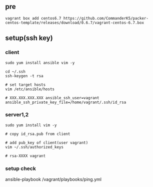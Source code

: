 
## pre

```
vagrant box add centos6.7 https://github.com/CommanderK5/packer-centos-template/releases/download/0.6.7/vagrant-centos-6.7.box
```

## setup(ssh key)

### client

```
sudo yum install ansible vim -y

cd ~/.ssh
ssh-keygen -t rsa

# set target hosts
vim /etc/ansible/hosts

# XXX.XXX.XXX.XXX ansible_ssh_user=vagrant ansible_ssh_private_key_file=/home/vagrant/.ssh/id_rsa
```


### server1,2

```
sudo yum install vim -y

# copy id_rsa.pub from client

# add pub_key of client(user vagrant)
vim ~/.ssh/authorized_keys

# rsa-XXXX vagrant
```

### setup check

ansible-playbook /vagrant/playbooks/ping.yml


